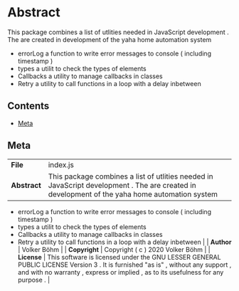 <!-- This file is generated by jsmddoc version 0.1 -->

# Abstract

This package combines a list of utlities needed in JavaScript development . The are created in development of the yaha home automation system

- errorLog a function to write error messages to console ( including timestamp )
- types a utilit to check the types of elements
- Callbacks a utility to manage callbacks in classes
- Retry a utility to call functions in a loop with a delay inbetween

## Contents

- [Meta](#Meta)

## Meta

| | |
| --- | --- |
| **File** | index.js |
| **Abstract** | This package combines a list of utlities needed in JavaScript development . The are created in development of the yaha home automation system

- errorLog a function to write error messages to console ( including timestamp )
- types a utilit to check the types of elements
- Callbacks a utility to manage callbacks in classes
- Retry a utility to call functions in a loop with a delay inbetween |
| **Author** | Volker Böhm |
| **Copyright** | Copyright ( c ) 2020 Volker Böhm |
| **License** | This software is licensed under the GNU LESSER GENERAL PUBLIC LICENSE Version 3 . It is furnished "as is" , without any support , and with no warranty , express or implied , as to its usefulness for any purpose . |
